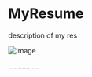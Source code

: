 # MyResume
description of my res



![image](https://github.com/jijiudong/MyResume/image/jj.jpg)




................
